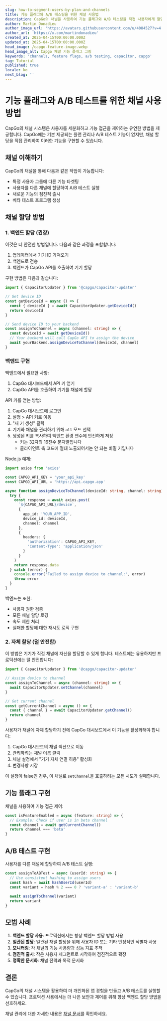 ```yaml
---
slug: how-to-segment-users-by-plan-and-channels
title: 기능 플래그와 A/B 테스팅을 위한 채널 사용법
description: CapGo의 채널을 사용하여 기능 플래그와 A/B 테스팅을 직접 사용자에게 할당하거나 백엔드를 활용하는 방법 알아보기
author: Martin Donadieu
author_image_url: 'https://avatars.githubusercontent.com/u/4084527?v=4'
author_url: 'https://x.com/martindonadieu'
created_at: 2025-04-15T00:00:00.000Z
updated_at: 2025-04-15T00:00:00.000Z
head_image: /capgo-feature-image.webp
head_image_alt: Capgo 채널 기능 플래그 그림
keywords: 'channels, feature flags, a/b testing, capacitor, capgo'
tag: Tutorial
published: true
locale: ko
next_blog: ''
---
```

# 기능 플래그와 A/B 테스트를 위한 채널 사용 방법

CapGo의 채널 시스템은 사용자를 세분화하고 기능 접근을 제어하는 유연한 방법을 제공합니다. CapGo에는 기본 제공되는 플랜 관리나 A/B 테스트 기능이 없지만, 채널 할당을 직접 관리하여 이러한 기능을 구현할 수 있습니다.

## 채널 이해하기

CapGo의 채널을 통해 다음과 같은 작업이 가능합니다:
- 특정 사용자 그룹에 다른 기능 타겟팅
- 사용자를 다른 채널에 할당하여 A/B 테스트 실행
- 새로운 기능의 점진적 출시
- 베타 테스트 프로그램 생성

## 채널 할당 방법

### 1. 백엔드 할당 (권장)

이것은 더 안전한 방법입니다. 다음과 같은 과정을 포함합니다:
1. 업데이터에서 기기 ID 가져오기
2. 백엔드로 전송
3. 백엔드가 CapGo API를 호출하여 기기 할당

구현 방법은 다음과 같습니다:

```typescript
import { CapacitorUpdater } from '@capgo/capacitor-updater'

// Get device ID
const getDeviceId = async () => {
  const { deviceId } = await CapacitorUpdater.getDeviceId()
  return deviceId
}

// Send device ID to your backend
const assignToChannel = async (channel: string) => {
  const deviceId = await getDeviceId()
  // Your backend will call CapGo API to assign the device
  await yourBackend.assignDeviceToChannel(deviceId, channel)
}
```

### 백엔드 구현

백엔드에서 필요한 사항:
1. CapGo 대시보드에서 API 키 얻기
2. CapGo API를 호출하여 기기를 채널에 할당

API 키를 얻는 방법:
1. CapGo 대시보드에 로그인
2. 설정 > API 키로 이동
3. "새 키 생성" 클릭
4. 기기와 채널을 관리하기 위해 `all` 모드 선택
5. 생성된 키를 복사하여 백엔드 환경 변수에 안전하게 저장
   - 키는 32자의 16진수 문자열입니다
   - 클라이언트 측 코드에 절대 노출되어서는 안 되는 비밀 키입니다

Node.js 예제:

```typescript
import axios from 'axios'

const CAPGO_API_KEY = 'your_api_key'
const CAPGO_API_URL = 'https://api.capgo.app'

async function assignDeviceToChannel(deviceId: string, channel: string) {
  try {
    const response = await axios.post(
      `${CAPGO_API_URL}/device`,
      {
        app_id: 'YOUR_APP_ID',
        device_id: deviceId,
        channel: channel
      },
      {
        headers: {
          'authorization': CAPGO_API_KEY,
          'Content-Type': 'application/json'
        }
      }
    )
    return response.data
  } catch (error) {
    console.error('Failed to assign device to channel:', error)
    throw error
  }
}
```

백엔드는 또한:
- 사용자 권한 검증
- 모든 채널 할당 로깅
- 속도 제한 처리
- 실패한 할당에 대한 재시도 로직 구현

### 2. 자체 할당 (덜 안전함)

이 방법은 기기가 직접 채널에 자신을 할당할 수 있게 합니다. 테스트에는 유용하지만 프로덕션에는 덜 안전합니다:

```typescript
import { CapacitorUpdater } from '@capgo/capacitor-updater'

// Assign device to channel
const assignToChannel = async (channel: string) => {
  await CapacitorUpdater.setChannel(channel)
}

// Get current channel
const getCurrentChannel = async () => {
  const { channel } = await CapacitorUpdater.getChannel()
  return channel
}
```

사용자가 채널에 자체 할당하기 전에 CapGo 대시보드에서 이 기능을 활성화해야 합니다:

1. CapGo 대시보드의 채널 섹션으로 이동
2. 관리하려는 채널 이름 클릭
3. 채널 설정에서 "기기 자체 연결 허용" 활성화
4. 변경사항 저장

이 설정이 false인 경우, 이 채널로 `setChannel`을 호출하려는 모든 시도가 실패합니다.

## 기능 플래그 구현

채널을 사용하여 기능 접근 제어:

```typescript
const isFeatureEnabled = async (feature: string) => {
  // Example: Check if user is in beta channel
  const channel = await getCurrentChannel()
  return channel === 'beta'
}
```

## A/B 테스트 구현

사용자를 다른 채널에 할당하여 A/B 테스트 실행:

```typescript
const assignToABTest = async (userId: string) => {
  // Use consistent hashing to assign users
  const hash = await hashUserId(userId)
  const variant = hash % 2 === 0 ? 'variant-a' : 'variant-b'
  
  await assignToChannel(variant)
  return variant
}
```

## 모범 사례

1. **백엔드 할당 사용**: 프로덕션에서는 항상 백엔드 할당 방법 사용
2. **일관된 할당**: 일관된 채널 할당을 위해 사용자 ID 또는 기타 안정적인 식별자 사용
3. **모니터링**: 각 채널의 기능 사용량과 성능 지표 추적
4. **점진적 출시**: 작은 사용자 세그먼트로 시작하여 점진적으로 확장
5. **명확한 문서화**: 채널 전략과 목적 문서화

## 결론

CapGo의 채널 시스템을 활용하여 더 개인화된 앱 경험을 만들고 A/B 테스트를 실행할 수 있습니다. 프로덕션 사용에서는 더 나은 보안과 제어를 위해 항상 백엔드 할당 방법을 선호하세요.

채널 관리에 대한 자세한 내용은 [채널 문서](/docs/live-updates/channels/)를 확인하세요.
